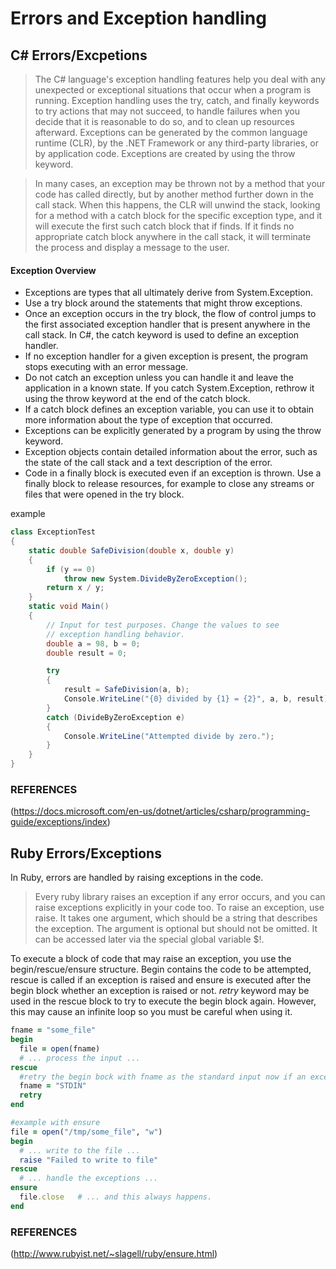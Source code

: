 # Errors and Exception handling

## C# Errors/Excpetions
>The C# language's exception handling features help you deal with any unexpected or exceptional situations that occur when a program is running. Exception handling uses the try, catch, and finally keywords to try actions that may not succeed, to handle failures when you decide that it is reasonable to do so, and to clean up resources afterward. Exceptions can be generated by the common language runtime (CLR), by the .NET Framework or any third-party libraries, or by application code. Exceptions are created by using the throw keyword.

>In many cases, an exception may be thrown not by a method that your code has called directly, but by another method further down in the call stack. When this happens, the CLR will unwind the stack, looking for a method with a catch block for the specific exception type, and it will execute the first such catch block that if finds. If it finds no appropriate catch block anywhere in the call stack, it will terminate the process and display a message to the user.

#### Exception Overview
- Exceptions are types that all ultimately derive from System.Exception.
- Use a try block around the statements that might throw exceptions.
- Once an exception occurs in the try block, the flow of control jumps to the first associated exception handler that is present anywhere in the call stack. In C#, the catch keyword is used to define an exception handler.
- If no exception handler for a given exception is present, the program stops executing with an error message.
- Do not catch an exception unless you can handle it and leave the application in a known state. If you catch System.Exception, rethrow it using the throw keyword at the end of the catch block.
- If a catch block defines an exception variable, you can use it to obtain more information about the type of exception that occurred.
- Exceptions can be explicitly generated by a program by using the throw keyword.
- Exception objects contain detailed information about the error, such as the state of the call stack and a text description of the error.
- Code in a finally block is executed even if an exception is thrown. Use a finally block to release resources, for example to close any streams or files that were opened in the try block.

example
```csharp
class ExceptionTest
{
    static double SafeDivision(double x, double y)
    {
        if (y == 0)
            throw new System.DivideByZeroException();
        return x / y;
    }
    static void Main()
    {
        // Input for test purposes. Change the values to see
        // exception handling behavior.
        double a = 98, b = 0;
        double result = 0;

        try
        {
            result = SafeDivision(a, b);
            Console.WriteLine("{0} divided by {1} = {2}", a, b, result);
        }
        catch (DivideByZeroException e)
        {
            Console.WriteLine("Attempted divide by zero.");
        }
    }
}
```
### REFERENCES
(https://docs.microsoft.com/en-us/dotnet/articles/csharp/programming-guide/exceptions/index)

## Ruby Errors/Exceptions
In Ruby, errors are handled by raising exceptions in the code.
>Every ruby library raises an exception if any error occurs, and you can raise exceptions explicitly in your code too. To raise an exception, use raise. It takes one argument, which should be a string that describes the exception. The argument is optional but should not be omitted. It can be accessed later via the special global variable $!.

To execute a block of code that may raise an exception, you use the begin/rescue/ensure structure. Begin contains the code to be attempted, rescue is called if an exception is raised and ensure is executed after the begin block whether an exception is raised or not. *retry* keyword may be used in the rescue block to try to execute the begin block again. However, this may cause an infinite loop so you must be careful when using it.
```ruby
fname = "some_file"
begin
  file = open(fname)
  # ... process the input ...
rescue
  #retry the begin bock with fname as the standard input now if an exception is raised
  fname = "STDIN"
  retry
end

#example with ensure
file = open("/tmp/some_file", "w")
begin
  # ... write to the file ...
  raise "Failed to write to file"
rescue
  # ... handle the exceptions ...
ensure
  file.close   # ... and this always happens.
end
```
### REFERENCES
(http://www.rubyist.net/~slagell/ruby/ensure.html)
